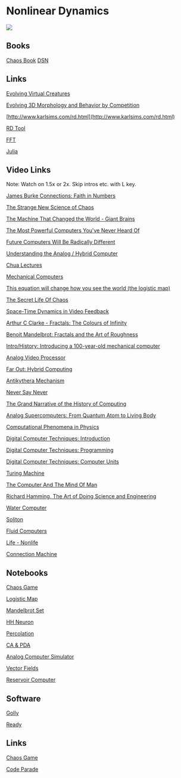 # Nonlinear Dynamics

<img src='https://assets.rbl.ms/25584499/origin.jpg'>

## Books

[Chaos Book](https://github.com/williamedwardhahn/Nonlinear_Dynamics/blob/main/Chaos.pdf)
[DSN](https://www.izhikevich.org/publications/dsn.pdf)

## Links

[Evolving Virtual Creatures](https://www.karlsims.com/papers/siggraph94.pdf)

[Evolving 3D Morphology and Behavior by Competition](https://www.karlsims.com/papers/alife94.pdf)

[http://www.karlsims.com/rd.html](http://www.karlsims.com/rd.html)

[RD Tool](https://www.karlsims.com/rdtool.html)

[FFT](https://www.karlsims.com/fft.html)

[Julia](https://www.karlsims.com/julia.html)

## Video Links

Note: Watch on 1.5x or 2x. Skip intros etc. with L key.

<a href="https://www.youtube.com/watch?v=z6yL0_sDnX0">James Burke Connections: Faith in Numbers</a>

[The Strange New Science of Chaos](https://www.youtube.com/watch?v=wdrO0Nwztrg)

[The Machine That Changed the World - Giant Brains](https://www.youtube.com/watch?v=hayi9AsDXDo)

[The Most Powerful Computers You've Never Heard Of](https://www.youtube.com/watch?v=IgF3OX8nT0w) 

[Future Computers Will Be Radically Different](https://www.youtube.com/watch?v=GVsUOuSjvcg)

[Understanding the Analog / Hybrid Computer](https://www.youtube.com/watch?v=Ys7v7lnLgbM)

[Chua Lectures](https://www.youtube.com/watch?v=B9Z2Ktacd4s&list=PLWIjtByUJvcvT3IgfDyej4yEpLgyAn2L9)

[Mechanical Computers](https://www.youtube.com/watch?v=s1i-dnAH9Y4)

[This equation will change how you see the world (the logistic map)](https://www.youtube.com/watch?v=ovJcsL7vyrk)

[The Secret Life Of Chaos](https://www.dailymotion.com/video/xv1j0n)

[Space-Time Dynamics in Video Feedback](https://www.youtube.com/watch?v=B4Kn3djJMCE)

[Arthur C Clarke - Fractals: The Colours of Infinity](https://www.youtube.com/watch?v=DyeR19m8gGk&list=PLWmIsQcAzRkqmWnt75z5YGhSe3GuhQGjN&index=16)

[Benoit Mandelbrot: Fractals and the Art of Roughness
](https://www.youtube.com/watch?v=ay8OMOsf6AQ&list=PLWmIsQcAzRkqmWnt75z5YGhSe3GuhQGjN&index=33)

[Intro/History: Introducing a 100-year-old mechanical computer](https://www.youtube.com/watch?v=NAsM30MAHLg&list=PL0INsTTU1k2UYO9Mck-i5HNqGNW5AeEwq&index=1&t=29s)

[Analog Video Processor](https://www.youtube.com/watch?v=0wxc3mKqKTk)

[Far Out: Hybrid Computing](https://www.youtube.com/watch?v=njp0ABKwrXA)

<a href="https://www.youtube.com/watch?v=qqlJ50zDgeA">Antikythera Mechanism</a>

[Never Say Never](https://www.youtube.com/watch?v=FvXwVZPOoBI)

[The Grand Narrative of the History of Computing](https://www.youtube.com/watch?v=njwQgz63rIs)

[Analog Supercomputers: From Quantum Atom to Living Body](https://www.youtube.com/watch?v=ZycidN_GYo0)

[Computational Phenomena in Physics](https://www.youtube.com/watch?v=hJibtaTmLtU)

<a href="https://techchannel.att.com/play-video.cfm/2012/8/22/AT&T-Archives-Digital-Computer-Techniques">Digital Computer Techniques: Introduction
</a>

<a href="https://techchannel.att.com/playvideo/2012/11/19/AT&T-Archives-Digital-Computer-Techniques-Programming">Digital Computer Techniques: Programming</a>

<a href="https://techchannel.att.com/play-video.cfm/2012/11/21/at&t-archives-digital-computer-techniques-computer-units">Digital Computer Techniques: Computer Units</a>

<a href="https://www.youtube.com/watch?v=E3keLeMwfHY">Turing Machine</a>

[The Computer And The Mind Of Man](https://youtube.com/playlist?list=PLWmIsQcAzRkqlJjLxg888istjDaCjW_IJ)

[Richard Hamming, The Art of Doing Science and Engineering](https://youtube.com/playlist?list=PL2FF649D0C4407B30)

[Water Computer](https://www.youtube.com/watch?v=nmxV0FtsOnc)

[Soliton](https://en.wikipedia.org/wiki/Soliton_model_in_neuroscience#:~:text=The%20soliton%20hypothesis%20in%20neuroscience,theory%20of%20nerve%20pulse%20propagation.)

[Fluid Computers](https://arxiv.org/pdf/1811.09989.pdf)

[Life - Nonlife](https://www.ted.com/talks/martin_hanczyc_the_line_between_life_and_not_life?language=en)

[Connection Machine](https://www.youtube.com/watch?v=IjmostrFetg&list=PLWmIsQcAzRkqo1PebLbdm6o9qRAy8mvD2)

## Notebooks

[Chaos Game](https://colab.research.google.com/drive/11ljbmmUp6uvikRybdkv9gtQ0HaiTpmHz?usp=sharing)

[Logistic Map](https://colab.research.google.com/drive/1AXvr15Nul4g9yTho3mykB5u6QOyY9TF3?usp=sharing)

[Mandelbrot Set](https://colab.research.google.com/drive/1oPxGp0FM8leTyp2yX7bmyCwgqNhRxFRt?usp=sharing)

[HH Neuron](https://colab.research.google.com/drive/1P_U_JLbODVt9tcxwNCgut6jTovYQbBhN?usp=sharing)

[Percolation](https://colab.research.google.com/drive/17l95Cv1nOLSGCVUYgNW-qL9lKJ1Cb4dB?usp=sharing)

[CA & PDA](https://colab.research.google.com/drive/1AQj7OpQ0k8NVG9iSBO9ve0FPlGvhRND6?usp=sharing)

[Analog Computer Simulator](https://colab.research.google.com/drive/1PJxiK3mdU8lSCYjEFsU7zrl9yXPMEDvM?usp=sharing)

[Vector Fields](https://colab.research.google.com/drive/1goRa20K85zy6MD_EC4Hb3zZ9v97X8eK7?usp=sharing)

[Reservoir Computer](https://colab.research.google.com/drive/1Npy7TXzsS9qRWOM1s0ppdEzvyACA-VVx?usp=sharing)

<!--
[Pytorch Linear](https://colab.research.google.com/drive/12kqspkA8OTwX4Vcv8FCsEKx9mrwm6wV-?usp=sharing)
-->

## Software

[Golly](http://golly.sourceforge.net/)

[Ready](https://github.com/GollyGang/ready)


## Links
[Chaos Game](https://math.hws.edu/eck/js/chaos-game/CG.html)

[Code Parade](https://www.youtube.com/c/CodeParade/videos)


<!--




https://www.nature.com/articles/482461a

http://dataphys.org/list/


https://github.com/GollyGang





[Hamming Lectures](https://www.youtube.com/watch?v=AD4b-52jtos&list=PL2FF649D0C4407B30)

## Digital

## Analog

[Analog / Hybrid Computer Programming](https://github.com/williamedwardhahn/differentialanalyzer/blob/main/Analog%20and%20Hybrid%20Computer%20Programming.pdf)



[Digital Differential Analyzer](https://en.wikipedia.org/wiki/Digital_differential_analyzer)



[Heron](https://nereus.mech.ntua.gr/Documents/pdf_ps/heron.pdf)

[Pneumatica and Automata](https://ia800209.us.archive.org/8/items/heronsvonalexandhero/heronsvonalexandhero.pdf)

[Differential Analyzer Links](https://github.com/williamedwardhahn/differentialanalyzer)

[F21 Forth Chip](http://www.ultratechnology.com/forml93.html)




<a href="https://en.wikipedia.org/wiki/Jacquard_machine">Jacquard Machine Wiki</a>



<a href="https://docs.google.com/presentation/d/18MdBrNyvkrDmge6TshkISkdTC8iUrcNRomAbgyW7ylg/edit?usp=sharing">OISC</a>

<a href="https://en.wikipedia.org/wiki/Wireworld">Wireworld</a>

<a href="https://github.com/FredericaBernkastel/Hutton32-Computer">Hutton 32 Wireworld</a>

[OISC Machine](https://mpcrlab.github.io/oisc-js/)

[Thinking Forth ](http://thinking-forth.sourceforge.net/)

<a href="https://skilldrick.github.io/easyforth/">Easy Forth</a>

<a href="https://mishaklopukh.github.io/fithlang/">Fith</a>


## Hardware

[Micropython setup on ESP32](https://www.youtube.com/watch?v=Dznz81AbxgQ)

-->
